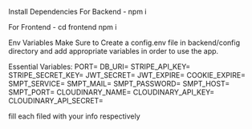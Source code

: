 Install Dependencies
For Backend - npm i

For Frontend - cd frontend npm i

Env Variables
Make Sure to Create a config.env file in backend/config directory and add appropriate variables in order to use the app.

Essential Variables:
PORT=
DB_URI=
STRIPE_API_KEY=
STRIPE_SECRET_KEY=
JWT_SECRET=
JWT_EXPIRE=
COOKIE_EXPIRE=
SMPT_SERVICE=
SMPT_MAIL=
SMPT_PASSWORD=
SMPT_HOST=
SMPT_PORT=
CLOUDINARY_NAME=
CLOUDINARY_API_KEY=
CLOUDINARY_API_SECRET=

fill each filed with your info respectively
